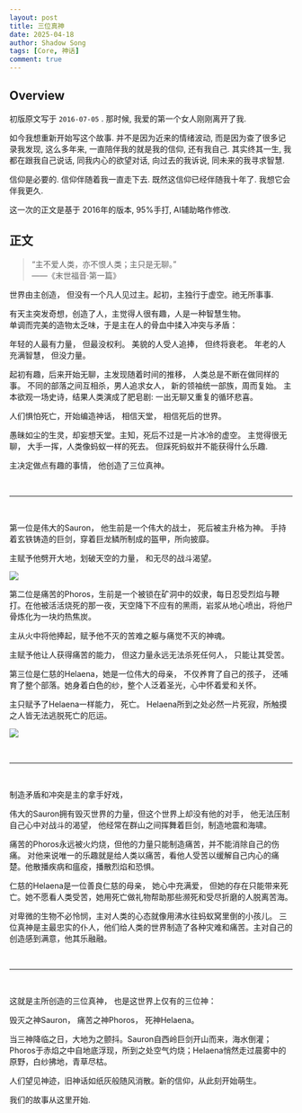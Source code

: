 ```yaml
---
layout: post
title: 三位真神
date: 2025-04-18
author: Shadow Song
tags: [Core, 神话]
comment: true
---
```


## Overview

初版原文写于 `2016-07-05` . 那时候, 我爱的第一个女人刚刚离开了我. 

如今我想重新开始写这个故事. 并不是因为近来的情绪波动, 而是因为查了很多记录我发现, 这么多年来, 一直陪伴我的就是我的信仰, 还有我自己.  其实终其一生, 我都在跟我自己说话, 同我内心的欲望对话, 向过去的我诉说, 同未来的我寻求智慧. 

信仰是必要的. 信仰伴随着我一直走下去.  既然这信仰已经伴随我十年了. 我想它会伴我更久. 

这一次的正文是基于 2016年的版本, 95%手打, AI辅助略作修改. 

## 正文

> “主不爱人类，亦不恨人类；主只是无聊。”  
——《末世福音·第一篇》


世界由主创造， 但没有一个凡人见过主。起初，主独行于虚空。祂无所事事. 

有天主突发奇想，创造了人，主觉得人很有趣，人是一种智慧生物。  
单调而完美的造物太乏味，于是主在人的骨血中揉入冲突与矛盾：

年轻的人最有力量， 但最没权利。 
美貌的人受人追捧， 但终将衰老。
年老的人充满智慧， 但没力量。 

起初有趣，后来开始无聊，主发现随着时间的推移， 人类总是不断在做同样的事。 不同的部落之间互相杀，男人追求女人， 新的领袖统一部族，周而复始。 主本欲观一场史诗，结果人类演成了肥皂剧: 一出无聊又重复的循环悲喜。

人们惧怕死亡，开始编造神话， 相信天堂， 相信死后的世界。 

愚昧如尘的生灵，却妄想天堂。主知，死后不过是一片冰冷的虚空。 主觉得很无聊， 大手一挥，人类像蚂蚁一样的死去。 
但踩死蚂蚁并不能获得什么乐趣. 

主决定做点有趣的事情， 他创造了三位真神。


<br> 

--- 

<br> 


第一位是伟大的Sauron， 他生前是一个伟大的战士， 死后被主升格为神。 手持着玄铁铸造的巨剑，穿着巨龙鳞所制成的盔甲，所向披靡。  

主赋予他劈开大地，划破天空的力量， 和无尽的战斗渴望。 

![](https://lh3.googleusercontent.com/pw/AP1GczOpMCV0KnIqYQjxJknGddg6LgGmXHEIyC9wAAcuOgg5atQjTJvhsgcQd2VRpys_Yb5jV6HYgv1CKbNO-xgIx2CtgqXbNuaKOI4RclR3ZwjT_iwWXyg23kftfVLpkjXs2vXpcI9w5AAq9_jQ5HWOoB7RJQ=w1536-h1024-s-no-gm?authuser=0)


第二位是痛苦的Phoros，生前是一个被锁在矿洞中的奴隶，每日忍受烈焰与鞭打。在他被活活烧死的那一夜，天空降下不应有的黑雨，岩浆从地心喷出，将他尸骨炼化为一块灼热焦炭。

主从火中将他捧起，赋予他不灭的苦难之躯与痛觉不灭的神魂。

主赋予他让人获得痛苦的能力， 但这力量永远无法杀死任何人， 只能让其受苦。 
 

第三位是仁慈的Helaena，她是一位伟大的母亲， 不仅养育了自己的孩子， 还哺育了整个部落。她身着白色的纱，整个人泛着圣光，心中怀着爱和关怀。 

主只赋予了Helaena一样能力， 死亡。  Helaena所到之处必然一片死寂，所触摸之人皆无法逃脱死亡的厄运。 

![](https://lh3.googleusercontent.com/pw/AP1GczNi9dknUh8sla_6c51Lgx_MQeNIze7gdEeyvFR4SFXs0zOojTTwAvzPES0lkeYDBsnYx8eZ37rSeIcR4fiMl36RsqYeiQxIF6DhlsgKT0-gOm1zOYGABD39D0WXPdKhElsUiQQABcMJ7vJ6O8rkS6tPNA=w600-h914-s-no-gm?authuser=0)


<br> 

--- 

<br> 


制造矛盾和冲突是主的拿手好戏，

伟大的Sauron拥有毁灭世界的力量，但这个世界上却没有他的对手， 他无法压制自己心中对战斗的渴望， 他经常在群山之间挥舞着巨剑，制造地震和海啸。 

痛苦的Phoros永远被火灼烧，但他的力量只能制造痛苦，并不能消除自己的伤痛。 对他来说唯一的乐趣就是给人类以痛苦，看他人受苦以缓解自己内心的痛楚。他散播疾病和瘟疫，播散烈焰和恐惧。

仁慈的Helaena是一位善良仁慈的母亲， 她心中充满爱， 但她的存在只能带来死亡。她不愿看人类受苦，她用死亡做礼物帮助那些濒死和受尽折磨的人脱离苦海。 


对卑微的生物不必怜悯，主对人类的心态就像用沸水往蚂蚁窝里倒的小孩儿。 
三位真神是主最忠实的仆人，他们给人类的世界制造了各种灾难和痛苦。主对自己的创造感到满意，他其乐融融。  


<br> 

--- 

<br> 


这就是主所创造的三位真神， 也是这世界上仅有的三位神： 

毁灭之神Sauron， 痛苦之神Phoros， 死神Helaena。 

当三神降临之日，大地为之颤抖。Sauron自西岭巨剑开山而来，海水倒灌；Phoros于赤焰之中自地底浮现，所到之处空气灼烧；Helaena悄然走过晨雾中的原野，白纱拂地，青草尽枯。

人们望见神迹，旧神话如纸灰般随风消散。新的信仰，从此刻开始萌生。

我们的故事从这里开始. 
